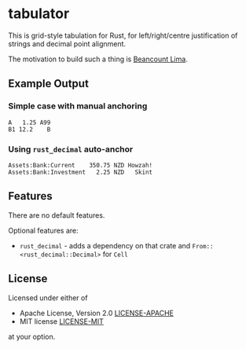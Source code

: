 # tabulator

This is grid-style tabulation for Rust, for left/right/centre justification of strings and decimal point alignment.

The motivation to build such a thing is [Beancount Lima](https://github.com/tesujimath/beancount-lima).

## Example Output

### Simple case with manual anchoring

```text
A   1.25 A99
B1 12.2    B
```

### Using `rust_decimal` auto-anchor

```text
Assets:Bank:Current    350.75 NZD Howzah!
Assets:Bank:Investment   2.25 NZD   Skint
```

## Features

There are no default features.

Optional features are:

- `rust_decimal` - adds a dependency on that crate and `From::<rust_decimal::Decimal>` for `Cell`

## License

Licensed under either of

 * Apache License, Version 2.0
   [LICENSE-APACHE](http://www.apache.org/licenses/LICENSE-2.0)
 * MIT license
   [LICENSE-MIT](http://opensource.org/licenses/MIT)

at your option.
